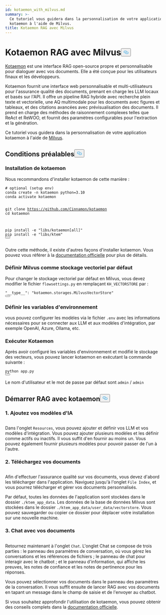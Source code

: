 ```yaml
---
id: kotaemon_with_milvus.md
summary: >-
  Ce tutoriel vous guidera dans la personnalisation de votre application
  kotaemon à l'aide de Milvus.
title: Kotaemon RAG avec Milvus
---
```

<h1 id="Kotaemon-RAG-with-Milvus" class="common-anchor-header">Kotaemon RAG avec Milvus<button data-href="#Kotaemon-RAG-with-Milvus" class="anchor-icon" translate="no">
      <svg translate="no"
        aria-hidden="true"
        focusable="false"
        height="20"
        version="1.1"
        viewBox="0 0 16 16"
        width="16"
      >
        <path
          fill="#0092E4"
          fill-rule="evenodd"
          d="M4 9h1v1H4c-1.5 0-3-1.69-3-3.5S2.55 3 4 3h4c1.45 0 3 1.69 3 3.5 0 1.41-.91 2.72-2 3.25V8.59c.58-.45 1-1.27 1-2.09C10 5.22 8.98 4 8 4H4c-.98 0-2 1.22-2 2.5S3 9 4 9zm9-3h-1v1h1c1 0 2 1.22 2 2.5S13.98 12 13 12H9c-.98 0-2-1.22-2-2.5 0-.83.42-1.64 1-2.09V6.25c-1.09.53-2 1.84-2 3.25C6 11.31 7.55 13 9 13h4c1.45 0 3-1.69 3-3.5S14.5 6 13 6z"
        ></path>
      </svg>
    </button></h1><p><a href="https://github.com/Cinnamon/kotaemon">Kotaemon</a> est une interface RAG open-source propre et personnalisable pour dialoguer avec vos documents. Elle a été conçue pour les utilisateurs finaux et les développeurs.</p>
<p>Kotaemon fournit une interface web personnalisable et multi-utilisateurs pour l'assurance qualité des documents, prenant en charge les LLM locaux et basés sur l'API. Il offre un pipeline RAG hybride avec recherche plein texte et vectorielle, une AQ multimodale pour les documents avec figures et tableaux, et des citations avancées avec prévisualisation des documents. Il prend en charge des méthodes de raisonnement complexes telles que ReAct et ReWOO, et fournit des paramètres configurables pour l'extraction et la génération.</p>
<p>Ce tutoriel vous guidera dans la personnalisation de votre application kotaemon à l'aide de <a href="https://milvus.io/">Milvus</a>.</p>
<h2 id="Prerequisites" class="common-anchor-header">Conditions préalables<button data-href="#Prerequisites" class="anchor-icon" translate="no">
      <svg translate="no"
        aria-hidden="true"
        focusable="false"
        height="20"
        version="1.1"
        viewBox="0 0 16 16"
        width="16"
      >
        <path
          fill="#0092E4"
          fill-rule="evenodd"
          d="M4 9h1v1H4c-1.5 0-3-1.69-3-3.5S2.55 3 4 3h4c1.45 0 3 1.69 3 3.5 0 1.41-.91 2.72-2 3.25V8.59c.58-.45 1-1.27 1-2.09C10 5.22 8.98 4 8 4H4c-.98 0-2 1.22-2 2.5S3 9 4 9zm9-3h-1v1h1c1 0 2 1.22 2 2.5S13.98 12 13 12H9c-.98 0-2-1.22-2-2.5 0-.83.42-1.64 1-2.09V6.25c-1.09.53-2 1.84-2 3.25C6 11.31 7.55 13 9 13h4c1.45 0 3-1.69 3-3.5S14.5 6 13 6z"
        ></path>
      </svg>
    </button></h2><h3 id="Installation" class="common-anchor-header">Installation de kotaemon</h3><p>Nous recommandons d'installer kotaemon de cette manière :</p>
<pre><code translate="no" class="language-shell"><span class="hljs-comment"># optional (setup env)</span>
conda create -n kotaemon python=3.10
conda activate kotaemon

git <span class="hljs-built_in">clone</span> https://github.com/Cinnamon/kotaemon
<span class="hljs-built_in">cd</span> kotaemon

pip install -e <span class="hljs-string">&quot;libs/kotaemon[all]&quot;</span>
pip install -e <span class="hljs-string">&quot;libs/ktem&quot;</span>
<button class="copy-code-btn"></button></code></pre>
<p>Outre cette méthode, il existe d'autres façons d'installer kotaemon. Vous pouvez vous référer à la <a href="https://github.com/Cinnamon/kotaemon?tab=readme-ov-file#installation">documentation officielle</a> pour plus de détails.</p>
<h3 id="Set-Milvus-as-the-default-vector-storage" class="common-anchor-header">Définir Milvus comme stockage vectoriel par défaut</h3><p>Pour changer le stockage vectoriel par défaut en Milvus, vous devez modifier le fichier <code translate="no">flowsettings.py</code> en remplaçant <code translate="no">KH_VECTORSTORE</code> par :</p>
<pre><code translate="no" class="language-python"><span class="hljs-string">&quot;__type__&quot;</span>: <span class="hljs-string">&quot;kotaemon.storages.MilvusVectorStore&quot;</span>
<button class="copy-code-btn"></button></code></pre>
<h3 id="Set-Environment-Variables" class="common-anchor-header">Définir les variables d'environnement</h3><p>vous pouvez configurer les modèles via le fichier <code translate="no">.env</code> avec les informations nécessaires pour se connecter aux LLM et aux modèles d'intégration, par exemple OpenAI, Azure, Ollama, etc.</p>
<h3 id="Run-Kotaemon" class="common-anchor-header">Exécuter Kotaemon</h3><p>Après avoir configuré les variables d'environnement et modifié le stockage des vecteurs, vous pouvez lancer kotaemon en exécutant la commande suivante :</p>
<pre><code translate="no" class="language-shell">python app.py
<button class="copy-code-btn"></button></code></pre>
<p>Le nom d'utilisateur et le mot de passe par défaut sont <code translate="no">admin</code> / <code translate="no">admin</code></p>
<h2 id="Start-RAG-with-kotaemon" class="common-anchor-header">Démarrer RAG avec kotaemon<button data-href="#Start-RAG-with-kotaemon" class="anchor-icon" translate="no">
      <svg translate="no"
        aria-hidden="true"
        focusable="false"
        height="20"
        version="1.1"
        viewBox="0 0 16 16"
        width="16"
      >
        <path
          fill="#0092E4"
          fill-rule="evenodd"
          d="M4 9h1v1H4c-1.5 0-3-1.69-3-3.5S2.55 3 4 3h4c1.45 0 3 1.69 3 3.5 0 1.41-.91 2.72-2 3.25V8.59c.58-.45 1-1.27 1-2.09C10 5.22 8.98 4 8 4H4c-.98 0-2 1.22-2 2.5S3 9 4 9zm9-3h-1v1h1c1 0 2 1.22 2 2.5S13.98 12 13 12H9c-.98 0-2-1.22-2-2.5 0-.83.42-1.64 1-2.09V6.25c-1.09.53-2 1.84-2 3.25C6 11.31 7.55 13 9 13h4c1.45 0 3-1.69 3-3.5S14.5 6 13 6z"
        ></path>
      </svg>
    </button></h2><h3 id="1-Add-your-AI-models" class="common-anchor-header">1. Ajoutez vos modèles d'IA</h3><p>
  <span class="img-wrapper">
    <img translate="no" src="/docs/v2.4.x/assets/kotaemon_1.png" alt="" class="doc-image" id="" />
    <span></span>
  </span>
</p>
<p>Dans l'onglet <code translate="no">Resources</code>, vous pouvez ajouter et définir vos LLM et vos modèles d'intégration. Vous pouvez ajouter plusieurs modèles et les définir comme actifs ou inactifs. Il vous suffit d'en fournir au moins un. Vous pouvez également fournir plusieurs modèles pour pouvoir passer de l'un à l'autre.</p>
<h3 id="2-Upload-your-documents" class="common-anchor-header">2. Téléchargez vos documents</h3><p>
  <span class="img-wrapper">
    <img translate="no" src="/docs/v2.4.x/assets/kotaemon_2.png" alt="" class="doc-image" id="" />
    <span></span>
  </span>
</p>
<p>Afin d'effectuer l'assurance qualité sur vos documents, vous devez d'abord les télécharger dans l'application. Naviguez jusqu'à l'onglet <code translate="no">File Index</code>, et vous pourrez télécharger et gérer vos documents personnalisés.</p>
<p>Par défaut, toutes les données de l'application sont stockées dans le dossier <code translate="no">./ktem_app_data</code>. Les données de la base de données Milvus sont stockées dans le dossier <code translate="no">./ktem_app_data/user_data/vectorstore</code>. Vous pouvez sauvegarder ou copier ce dossier pour déplacer votre installation sur une nouvelle machine.</p>
<h3 id="3-Chat-with-your-documents" class="common-anchor-header">3. Chat avec vos documents</h3><p>
  <span class="img-wrapper">
    <img translate="no" src="/docs/v2.4.x/assets/kotaemon_3.png" alt="" class="doc-image" id="" />
    <span></span>
  </span>
</p>
<p>Retournez maintenant à l'onglet <code translate="no">Chat</code>. L'onglet Chat se compose de trois parties : le panneau des paramètres de conversation, où vous gérez les conversations et les références de fichiers ; le panneau de chat pour interagir avec le chatbot ; et le panneau d'information, qui affiche les preuves, les notes de confiance et les notes de pertinence pour les réponses.</p>
<p>Vous pouvez sélectionner vos documents dans le panneau des paramètres de la conversation. Il vous suffit ensuite de lancer RAG avec vos documents en tapant un message dans le champ de saisie et de l'envoyer au chatbot.</p>
<p>Si vous souhaitez approfondir l'utilisation de kotaemon, vous pouvez obtenir des conseils complets dans la <a href="https://cinnamon.github.io/kotaemon/usage/">documentation officielle</a>.</p>
